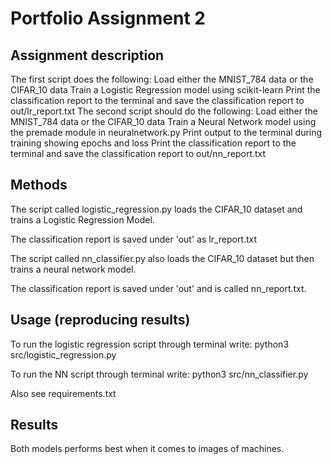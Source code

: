 # Portfolio Assignment 2


## Assignment description

The first script does the following:
Load either the MNIST_784 data or the CIFAR_10 data
Train a Logistic Regression model using scikit-learn
Print the classification report to the terminal and save the classification report to out/lr_report.txt
The second script should do the following:
Load either the MNIST_784 data or the CIFAR_10 data
Train a Neural Network model using the premade module in neuralnetwork.py
Print output to the terminal during training showing epochs and loss
Print the classification report to the terminal and save the classification report to out/nn_report.txt


## Methods
The script called logistic_regression.py loads the CIFAR_10 dataset and trains a Logistic Regression Model. 

The classification report is saved under 'out' as lr_report.txt

The script called nn_classifier.py also loads the CIFAR_10 dataset but then trains a neural network model. 

The classification report is saved under 'out' and is called nn_report.txt.

## Usage (reproducing results)
To run the logistic regression script through terminal write: python3 src/logistic_regression.py

To run the NN script through terminal write: python3 src/nn_classifier.py


Also see requirements.txt


## Results
Both models performs best when it comes to images of machines. 
